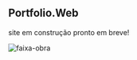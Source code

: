 ## Portfolio.Web

<p>site em construção pronto em breve!</p>

![faixa-obra](https://user-images.githubusercontent.com/90733510/166337163-037f237b-a066-41ec-9e18-1b0073878e9e.jpg)
